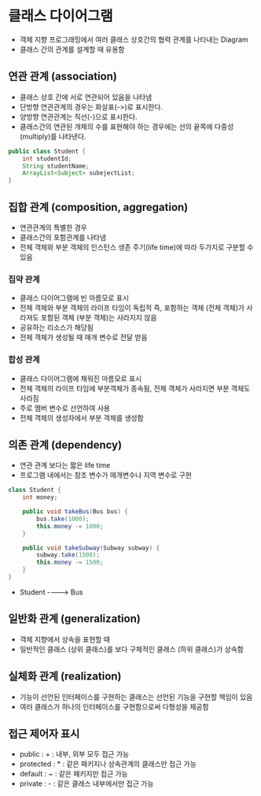 # 클래스 다이어그램
- 객체 지향 프로그래밍에서 여러 클래스 상호간의 협력 관계를 나타내는 Diagram
- 클래스 간의 관계를 설계할 때 유용함

## 연관 관계 (association)
- 클래스 상호 간에 서로 연관되어 있음을 나타냄
- 단방향 연관관계의 경우는 화살표(->)로 표시한다.
- 양방향 연관관계는 직선(-)으로 표시한다.
- 클래스간의 연관된 개체의 수를 표현해야 하는 경우에는 선의 끝쪽에 다중성(multiply)를 나타낸다.
```java
public class Student {
	int studentId;
	String studentName;
	ArrayList<Subject> subejectList;
}
```

## 집합 관계 (composition, aggregation)
- 연관관계의 특별한 경우
- 클래스간의 포함관계를 나타냄
- 전체 객체와 부분 객체의 인스턴스 생존 주기(life time)에 따라 두가지로 구분할 수 있음

### 집약 관계
- 클래스 다이어그램에 빈 마름모로 표시
- 전체 객체와 부분 객체의 라이프 타임이 독립적 즉, 포함하는 객체 (전체 객체)가 사라져도 포함된 객체 (부분 객체)는 사라지지 않음
- 공유하는 리소스가 해당됨
- 전체 객체가 생성될 때 매개 변수로 전달 받음

### 합성 관계
- 클래스 다이어그램에 채워진 마름모로 표시
- 전체 객체의 라이프 타임에 부분객체가 종속됨, 전체 객체가 사라지면 부분 객체도 사라짐
- 주로 멤버 변수로 선언하여 사용
- 전체 객체의 생성자에서 부분 객체를 생성함

## 의존 관계 (dependency)
- 연관 관계 보다는 짧은 life time
- 프로그램 내에서는 참조 변수가 매개변수나 지역 변수로 구현
```java
class Student {
	int money;

	public void takeBus(Bus bus) {
		bus.take(1000);
		this.money -= 1000;
	}

	public void takeSubway(Subway subway) {
		subway.take(1500);
		this.money -= 1500;
	}
}
```
- Student ----> Bus

## 일반화 관계 (generalization)
- 객체 지향에서 상속을 표현할 때
- 일반적인 클래스 (상위 클래스)를 보다 구체적인 클래스 (하위 클래스)가 상속함

## 실체화 관계 (realization)
- 기능이 선언된 인터페이스를 구현하는 클래스는 선언된 기능을 구현할 책임이 있음
- 여러 클래스가 하나의 인터페이스를 구현함으로써 다형성을 제공함

## 접근 제어자 표시
- public : + : 내부, 외부 모두 접근 가능
- protected : * : 같은 패키지나 상속관계의 클래스만 접근 가능
- default : ~ : 같은 패키지만 접근 가능
- private : - : 같은 클래스 내부에서만 접근 가능

